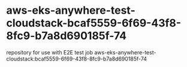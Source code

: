 # aws-eks-anywhere-test-cloudstack-bcaf5559-6f69-43f8-8fc9-b7a8d690185f-74
repository for use with E2E test job aws-eks-anywhere-test-cloudstack:bcaf5559-6f69-43f8-8fc9-b7a8d690185f-74
